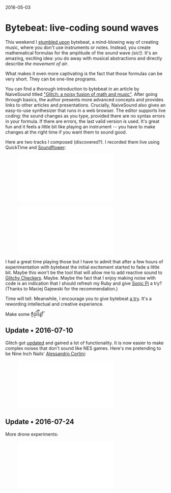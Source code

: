 2016-05-03

Bytebeat: live-coding sound waves
=================================

This weekend I [stumbled upon](https://martyn.pw/) bytebeat, a
mind-blowing way of creating music, where you don't use instruments or
notes.  Instead, you create mathematical formulas for the amplitude of
the sound wave *(sic!)*.  It's an amazing, exciting idea: you do away
with musical abstractions and directly describe *the movement of air*.

What makes it even more captivating is the fact that those formulas can
be very short.  They can be one-line programs.

You can find a thorough introduction to bytebeat in an article by
NaiveSound titled ["Glitch: a noisy fusion of math and music"][article].
After going through basics, the author presents more advanced concepts
and provides links to other articles and presentations.  Crucially,
NaiveSound also gives an easy-to-use synthesizer that runs in a web
browser.  The editor supports live coding: the sound changes as you type,
provided there are no syntax errors in your formula.  If there are
errors, the last valid version is used.  It's great fun and it feels a
little bit like playing an instrument -- you have to make changes at the
right time if you want them to sound good.

Here are two tracks I composed (discovered?).  I recorded them live
using QuickTime and [Soundflower][]:

<figure>
    <div class="video-wrapper">
        <iframe src="//www.youtube.com/embed/vTuYtBeWwP0" frameborder="0" allowfullscreen></iframe>
    </div>
</figure>

<figure>
    <div class="video-wrapper">
        <iframe src="//www.youtube.com/embed/iADlXMXKhv4" frameborder="0" allowfullscreen></iframe>
    </div>
</figure>

I had a great time playing those but I have to admit that after a few
hours of experimentation with bytebeat the initial excitement started
to fade a little bit.  Maybe this won't be the tool that will allow me
to add reactive sound to [Glitchy Checkers][].
Maybe.  Maybe the fact that I enjoy making noise with code is an
indication that I should refresh my Ruby and give [Sonic Pi][] a
try? (Thanks to Maciej Gajewski for the recommendation.)

Time will tell.  Meanwhile, I encourage you to give bytebeat
[a try][synthesizer].  It's a rewording intellectual and creative experience.

Make some n͍ͧ͋o̜̖̾ỉ̅͡s᷀ͧ̅e̳͠͠!


  [article]: https://medium.com/@naive_sound/glitch-a-noisy-fusion-of-math-and-music-6a9b24e7f5b5
  [synthesizer]: http://naivesound.com/glitch/#t
  [Soundflower]: https://github.com/mattingalls/Soundflower/releases/
  [Glitchy Checkers]: http://GlitchyCheckers.com/
  [Sonic Pi]: https://www.youtube.com/watch?v=TK1mBqKvIyU


<a id="update-2016-07-10">

Update • 2016-07-10
-------------------

Glitch got [updated][] and gained a lot of functionality.  It
is now easier to make complex noises that don't sound like NES
games.  Here's me pretending to be Nine Inch Nails' [Alessandro
Cortini][blindoldfreak]:

  [updated]: https://medium.com/@naive_sound/glitch-beyond-the-bytebeat-603478a03686
  [blindoldfreak]: https://youtu.be/SFtnTmJ2YPg

<figure>
    <div class="video-wrapper">
        <iframe src="//www.youtube.com/embed/-qnqK5OiNq8" frameborder="0" allowfullscreen></iframe>
    </div>
</figure>


<a id="update-2016-07-24">

Update • 2016-07-24
-------------------

More drone experiments:

<figure>
    <div class="video-wrapper">
        <iframe src="//www.youtube.com/embed/oo9kadxlZ1E" frameborder="0" allowfullscreen></iframe>
    </div>
</figure>
